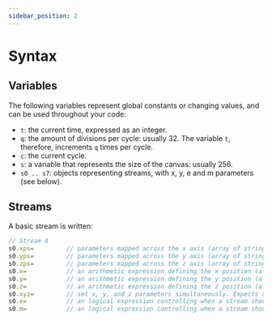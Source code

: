 ```yaml
---
sidebar_position: 2
---
```

# Syntax

## Variables
The following variables represent global constants or changing values, and can be used throughout your code:
* `t`: the current time, expressed as an integer.
* `q`: the amount of divisions per cycle: usually 32. The variable `t`, therefore, increments `q` times per cycle.
* `c`: the current cycle.
* `s`: a variable that represents the size of the canvas: usually 256.
* `s0 .. s7`: objects representing streams, with x, y, e and m parameters (see below).

## Streams
A basic stream is written:
```js
// Stream 0
s0.xps=         // parameters mapped across the x axis (array of strings)
s0.yps=         // parameters mapped across the y axis (array of strings)
s0.zps=         // parameters mapped across the z axis (array of strings)
s0.x=           // an arithmetic expression defining the x position (a number)
s0.y=           // an arithmetic expression defining the y position (a number)
s0.z=           // an arithmetic expression defining the z position (a number)
s0.xyz=         // set x, y, and z parameters simultaneously. Expects an array of values/expressions.
s0.e=           // an logical expression controlling when a stream should trigger an event (true / false)
s0.m=           // an logical expression controlling when a stream should mutate (true / false)
```